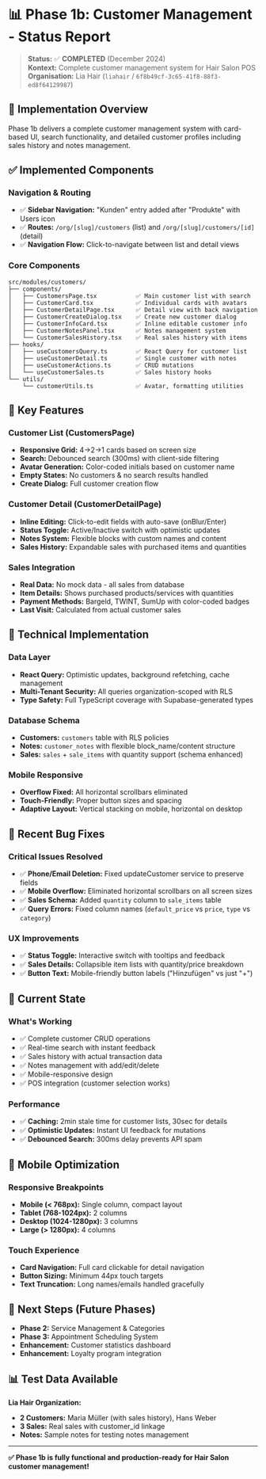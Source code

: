 # 📊 Phase 1b: Customer Management - Status Report

> **Status:** ✅ **COMPLETED** (December 2024)  
> **Kontext:** Complete customer management system for Hair Salon POS  
> **Organisation:** Lia Hair (`liahair` / `6f8b49cf-3c65-41f8-88f3-ed8f64129987`)

## 🎯 **Implementation Overview**

Phase 1b delivers a complete customer management system with card-based UI, search functionality, and detailed customer profiles including sales history and notes management.

## ✅ **Implemented Components**

### **Navigation & Routing**
- ✅ **Sidebar Navigation:** "Kunden" entry added after "Produkte" with Users icon
- ✅ **Routes:** `/org/[slug]/customers` (list) and `/org/[slug]/customers/[id]` (detail)
- ✅ **Navigation Flow:** Click-to-navigate between list and detail views

### **Core Components**
```
src/modules/customers/
├── components/
│   ├── CustomersPage.tsx           ✅ Main customer list with search
│   ├── CustomerCard.tsx            ✅ Individual cards with avatars
│   ├── CustomerDetailPage.tsx      ✅ Detail view with back navigation
│   ├── CustomerCreateDialog.tsx    ✅ Create new customer dialog
│   ├── CustomerInfoCard.tsx        ✅ Inline editable customer info
│   ├── CustomerNotesPanel.tsx      ✅ Notes management system
│   └── CustomerSalesHistory.tsx    ✅ Real sales history with items
├── hooks/
│   ├── useCustomersQuery.ts        ✅ React Query for customer list
│   ├── useCustomerDetail.ts        ✅ Single customer with notes
│   ├── useCustomerActions.ts       ✅ CRUD mutations
│   └── useCustomerSales.ts         ✅ Sales history hooks
└── utils/
    └── customerUtils.ts            ✅ Avatar, formatting utilities
```

## 🎨 **Key Features**

### **Customer List (CustomersPage)**
- **Responsive Grid:** 4→2→1 cards based on screen size
- **Search:** Debounced search (300ms) with client-side filtering
- **Avatar Generation:** Color-coded initials based on customer name
- **Empty States:** No customers & no search results handled
- **Create Dialog:** Full customer creation flow

### **Customer Detail (CustomerDetailPage)**
- **Inline Editing:** Click-to-edit fields with auto-save (onBlur/Enter)
- **Status Toggle:** Active/Inactive switch with optimistic updates
- **Notes System:** Flexible blocks with custom names and content
- **Sales History:** Expandable sales with purchased items and quantities

### **Sales Integration**
- **Real Data:** No mock data - all sales from database
- **Item Details:** Shows purchased products/services with quantities
- **Payment Methods:** Bargeld, TWINT, SumUp with color-coded badges
- **Last Visit:** Calculated from actual customer sales

## 🔧 **Technical Implementation**

### **Data Layer**
- **React Query:** Optimistic updates, background refetching, cache management
- **Multi-Tenant Security:** All queries organization-scoped with RLS
- **Type Safety:** Full TypeScript coverage with Supabase-generated types

### **Database Schema**
- **Customers:** `customers` table with RLS policies
- **Notes:** `customer_notes` with flexible block_name/content structure
- **Sales:** `sales` + `sale_items` with quantity support (schema enhanced)

### **Mobile Responsive**
- **Overflow Fixed:** All horizontal scrollbars eliminated
- **Touch-Friendly:** Proper button sizes and spacing
- **Adaptive Layout:** Vertical stacking on mobile, horizontal on desktop

## 🐛 **Recent Bug Fixes**

### **Critical Issues Resolved**
- ✅ **Phone/Email Deletion:** Fixed updateCustomer service to preserve fields
- ✅ **Mobile Overflow:** Eliminated horizontal scrollbars on all screen sizes  
- ✅ **Sales Schema:** Added `quantity` column to `sale_items` table
- ✅ **Query Errors:** Fixed column names (`default_price` vs `price`, `type` vs `category`)

### **UX Improvements**
- ✅ **Status Toggle:** Interactive switch with tooltips and feedback
- ✅ **Sales Details:** Collapsible item lists with quantity/price breakdown
- ✅ **Button Text:** Mobile-friendly button labels ("Hinzufügen" vs just "+")

## 🎯 **Current State**

### **What's Working**
- ✅ Complete customer CRUD operations
- ✅ Real-time search with instant feedback
- ✅ Sales history with actual transaction data
- ✅ Notes management with add/edit/delete
- ✅ Mobile-responsive design
- ✅ POS integration (customer selection works)

### **Performance**
- ✅ **Caching:** 2min stale time for customer lists, 30sec for details
- ✅ **Optimistic Updates:** Instant UI feedback for mutations
- ✅ **Debounced Search:** 300ms delay prevents API spam

## 📱 **Mobile Optimization**

### **Responsive Breakpoints**
- **Mobile (< 768px):** Single column, compact layout
- **Tablet (768-1024px):** 2 columns
- **Desktop (1024-1280px):** 3 columns  
- **Large (> 1280px):** 4 columns

### **Touch Experience**
- **Card Navigation:** Full card clickable for detail navigation
- **Button Sizing:** Minimum 44px touch targets
- **Text Truncation:** Long names/emails handled gracefully

## 🔮 **Next Steps (Future Phases)**

- **Phase 2:** Service Management & Categories
- **Phase 3:** Appointment Scheduling System
- **Enhancement:** Customer statistics dashboard
- **Enhancement:** Loyalty program integration

## 📊 **Test Data Available**

**Lia Hair Organization:**
- **2 Customers:** Maria Müller (with sales history), Hans Weber
- **3 Sales:** Real sales with customer_id linkage
- **Notes:** Sample notes for testing notes management

---

**✅ Phase 1b is fully functional and production-ready for Hair Salon customer management!**